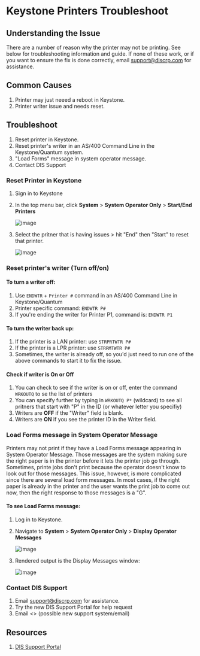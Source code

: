 # Keystone Printers Troubleshoot

## Understanding the Issue 

There are a number of reason why the printer may not be printing. See below for troubleshooting information and guide. If none of these work, or if you want to ensure the fix is done correctly, email <support@discrp.com> for assistance.

## Common Causes
1. Printer may just neeed a reboot in Keystone.
2. Printer writer issue and needs reset.

## Troubleshoot 
1. Reset printer in Keystone.
2. Reset printer's writer in an AS/400 Command Line in the Keystone/Quantum system.
3. "Load Forms" message in system operator message.
4. Contact DIS Support

### Reset Printer in Keystone 

1. Sign in to Keystone
2. In the top menu bar, click **System** > **System Operator Only** > **Start/End Printers**
   
   ![image](https://github.com/user-attachments/assets/96356bb0-d246-499a-a719-767ca428f847)

3. Select the pritner that is having issues > hit "End" then "Start" to reset that printer. 
   
   ![image](https://github.com/user-attachments/assets/c8ee1691-cf23-4322-898a-b2a4e34e1a9c)

### Reset printer's writer (Turn off/on)

#### To turn a writer off: 
1. Use `ENDWTR` + `Printer #` command in an AS/400 Command Line in Keystone/Quantum
2. Printer specific command: `ENDWTR P#`
3. If you're ending the writer for Printer P1, command is: `ENDWTR P1`

#### To turn the writer back up: 
1. If the printer is a LAN printer: use `STRPRTWTR P#`
2. If the printer is a LPR printer: use `STRRMTWTR P#`
3. Sometimes, the writer is already off, so you'd just need to run one of the above commands to start it to fix the issue. 

#### Check if writer is On or Off
1. You can check to see if the writer is on or off, enter the command `WRKOUTQ` to se the list of printers
2. You can specify further by typing in `WRKOUTQ P*` (wildcard) to see all pritners that start with "P" in the ID (or whatever letter you specifiy)
3. Writers are **OFF** if the "Writer" field is blank.
4. Writers are **ON** if you see the printer ID in the Writer field.  

### Load Forms message in System Operator Message  

Printers may not print if they have a Load Forms message appearing in System Operator Message. Those messages are the system making sure the right paper is in the printer before it lets the printer job go through. Sometimes, printe jobs don't print because the operator doesn't know to look out for those messages. This issue, however, is more complicated since there are several load form messages. In most cases, if the right paper is already in the printer and the user wants the print job to come out now, then the right response to those messages is a "G". 

#### To see Load Forms message: 
1. Log in to Keystone.
2. Navigate to **System** > **System Operator Only** > **Display Operator Messages**

   ![image](https://github.com/user-attachments/assets/a44cffff-17a4-4d43-80aa-87e651d11131)

4. Rendered output is the Display Messages window:
   
   ![image](https://github.com/user-attachments/assets/22145006-be6e-4176-86e3-d03eca28a569)

### Contact DIS Support 
1. Email <support@discrp.com> for assistance.
2. Try the new DIS Support Portal for help request
3. Email <> (possible new support system/email)

## Resources 
1. [DIS Support Portal](https://perseus.my.site.com/DISSupportPortal/s/login/)
